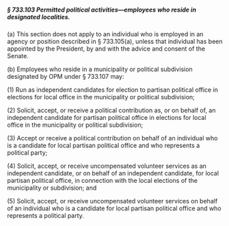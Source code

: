 ##### § 733.103 Permitted political activities—employees who reside in designated localities. #####

(a) This section does not apply to an individual who is employed in an agency or position described in § 733.105(a), unless that individual has been appointed by the President, by and with the advice and consent of the Senate.

(b) Employees who reside in a municipality or political subdivision designated by OPM under § 733.107 may:

(1) Run as independent candidates for election to partisan political office in elections for local office in the municipality or political subdivision;

(2) Solicit, accept, or receive a political contribution as, or on behalf of, an independent candidate for partisan political office in elections for local office in the municipality or political subdivision;

(3) Accept or receive a political contribution on behalf of an individual who is a candidate for local partisan political office and who represents a political party;

(4) Solicit, accept, or receive uncompensated volunteer services as an independent candidate, or on behalf of an independent candidate, for local partisan political office, in connection with the local elections of the municipality or subdivision; and

(5) Solicit, accept, or receive uncompensated volunteer services on behalf of an individual who is a candidate for local partisan political office and who represents a political party.